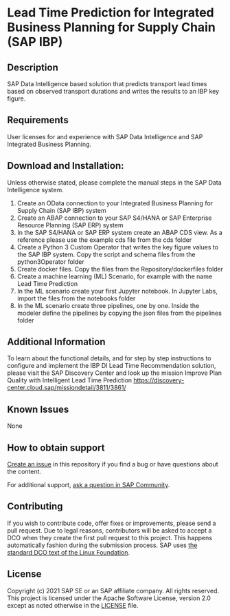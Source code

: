 # Lead Time Prediction for Integrated Business Planning for Supply Chain (SAP IBP)

## Description
SAP Data Intelligence based solution that predicts transport lead times based on observed transport durations and writes the results to an IBP key figure.

## Requirements
User licenses for and experience with SAP Data Intelligence and SAP Integrated Business Planning.

## Download and Installation: 
Unless otherwise stated, please complete the manual steps in the SAP Data Intelligence system.
1. Create an OData connection to your Integrated Business Planning for Supply Chain (SAP IBP) system
2. Create an ABAP connection to your SAP S4/HANA or SAP Enterprise Resource Planning (SAP ERP) system
3. In the SAP S4/HANA or SAP ERP system create an ABAP CDS view. As a reference please use the example cds file from the cds folder
4. Create a Python 3 Custom Operator that writes the key figure values to the SAP IBP system. Copy the script and schema files from the python3Operator folder
5. Create docker files. Copy the files from the Repository/dockerfiles folder
6. Create a machine learning (ML) Scenario, for example with the name Lead Time Prediction
7. In the ML scenario create your first Jupyter notebook. In Jupyter Labs, import the files from the notebooks folder
8. In the ML scenario create three pipelines, one by one. Inside the modeler define the pipelines by copying the json files from the pipelines folder

## Additional Information
To learn about the functional details, and for step by step instructions to configure and implement the IBP DI Lead Time Recommendation solution, please visit the SAP Discovery Center and look up the mission Improve Plan Quality with Intelligent Lead Time Prediction 
https://discovery-center.cloud.sap/missiondetail/3811/3861/

## Known Issues
None

## How to obtain support
[Create an issue](https://github.com/SAP-samples/<repository-name>/issues) in this repository if you find a bug or have questions about the content.
 
For additional support, [ask a question in SAP Community](https://answers.sap.com/questions/ask.html).

## Contributing
If you wish to contribute code, offer fixes or improvements, please send a pull request. Due to legal reasons, contributors will be asked to accept a DCO when they create the first pull request to this project. This happens automatically fashion during the submission process. SAP uses [the standard DCO text of the Linux Foundation](https://developercertificate.org/).

## License
Copyright (c) 2021 SAP SE or an SAP affiliate company. All rights reserved. This project is licensed under the Apache Software License, version 2.0 except as noted otherwise in the [LICENSE](LICENSES/Apache-2.0.txt) file.
